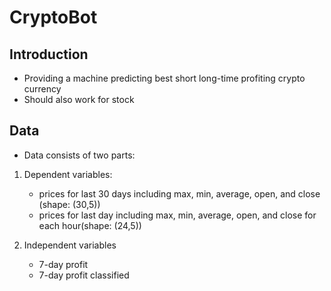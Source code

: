 # CryptoBot

<!-- ![Subway](./TehranSubway.PNG)   -->

## Introduction

* Providing a machine predicting best short long-time profiting crypto currency  
* Should also work for stock

## Data

* Data consists of two parts:

1. Dependent variables:

    * prices for last 30 days including max, min, average, open, and close (shape: (30,5))
    * prices for last day including max, min, average, open, and close for each hour(shape: (24,5))

2. Independent variables
  
    * 7-day profit
    * 7-day profit classified

